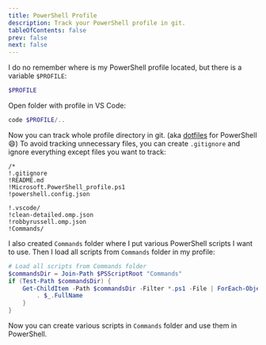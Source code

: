 ```yaml
---
title: PowerShell Profile
description: Track your PowerShell profile in git.
tableOfContents: false
prev: false
next: false
---
```


I do no remember where is my PowerShell profile located, but there is a variable `$PROFILE`:

```powershell
$PROFILE
```

Open folder with profile in VS Code:

```powershell
code $PROFILE/..
```

Now you can track whole profile directory in git. (aka [dotfiles](https://wiki.archlinux.org/title/Dotfiles) for PowerShell :smile:)
To avoid tracking unnecessary files, you can create `.gitignore` and ignore everything except files you want to track:

```text
/*
!.gitignore
!README.md
!Microsoft.PowerShell_profile.ps1
!powershell.config.json

!.vscode/
!clean-detailed.omp.json
!robbyrussell.omp.json
!Commands/
```

I also created `Commands` folder where I put various PowerShell scripts I want to use.
Then I load all scripts from `Commands` folder in my profile:

```powershell
# Load all scripts from Commands folder
$commandsDir = Join-Path $PSScriptRoot "Commands"
if (Test-Path $commandsDir) {
    Get-ChildItem -Path $commandsDir -Filter *.ps1 -File | ForEach-Object {
        . $_.FullName
    }
}
```

Now you can create various scripts in `Commands` folder and use them in PowerShell.

